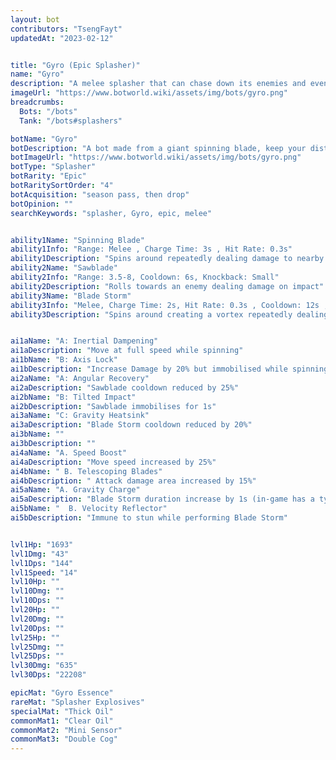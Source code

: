 ```yaml
---
layout: bot
contributors: "TsengFayt"
updatedAt: "2023-02-12"


title: "Gyro (Epic Splasher)"
name: "Gyro"
description: "A melee splasher that can chase down its enemies and even pull them in to do extra damage.\n- Speciality: ?\n- Note: send your tips to the wiki team\n"
imageUrl: "https://www.botworld.wiki/assets/img/bots/gyro.png"
breadcrumbs:
  Bots: "/bots"
  Tank: "/bots#splashers"

botName: "Gyro"
botDescription: "A bot made from a giant spinning blade, keep your distance if you can."
botImageUrl: "https://www.botworld.wiki/assets/img/bots/gyro.png"
botType: "Splasher"
botRarity: "Epic"
botRaritySortOrder: "4"
botAcquisition: "season pass, then drop"
botOpinion: ""
searchKeywords: "splasher, Gyro, epic, melee"


ability1Name: "Spinning Blade"
ability1Info: "Range: Melee , Charge Time: 3s , Hit Rate: 0.3s"
ability1Description: "Spins around repeatedly dealing damage to nearby enemies"
ability2Name: "Sawblade"
ability2Info: "Range: 3.5-8, Cooldown: 6s, Knockback: Small"
ability2Description: "Rolls towards an enemy dealing damage on impact"
ability3Name: "Blade Storm"
ability3Info: "Melee, Charge Time: 2s, Hit Rate: 0.3s , Cooldown: 12s , Slow Enemies: 70%"
ability3Description: "Spins around creating a vortex repeatedly dealing damage to nearby enemies while pulling them in"


ai1aName: "A: Inertial Dampening"
ai1aDescription: "Move at full speed while spinning"
ai1bName: "B: Axis Lock"
ai1bDescription: "Increase Damage by 20% but immobilised while spinning"
ai2aName: "A: Angular Recovery"
ai2aDescription: "Sawblade cooldown reduced by 25%"
ai2bName: "B: Tilted Impact"
ai2bDescription: "Sawblade immobilises for 1s"
ai3aName: "C: Gravity Heatsink"
ai3aDescription: "Blade Storm cooldown reduced by 20%"
ai3bName: ""
ai3bDescription: ""
ai4aName: "A. Speed Boost"
ai4aDescription: "Move speed increased by 25%"
ai4bName: " B. Telescoping Blades"
ai4bDescription: " Attack damage area increased by 15%"
ai5aName: "A. Gravity Charge"
ai5aDescription: "Blade Storm duration increase by 1s (in-game has a typo as 1%)"
ai5bName: "  B. Velocity Reflector"
ai5bDescription: "Immune to stun while performing Blade Storm"


lvl1Hp: "1693"
lvl1Dmg: "43"
lvl1Dps: "144"
lvl1Speed: "14"
lvl10Hp: ""
lvl10Dmg: ""
lvl10Dps: ""
lvl20Hp: ""
lvl20Dmg: ""
lvl20Dps: ""
lvl25Hp: ""
lvl25Dmg: ""
lvl25Dps: ""
lvl30Dmg: "635"
lvl30Dps: "22208"

epicMat: "Gyro Essence"
rareMat: "Splasher Explosives"
specialMat: "Thick Oil"
commonMat1: "Clear Oil"
commonMat2: "Mini Sensor"
commonMat3: "Double Cog"
---
```

